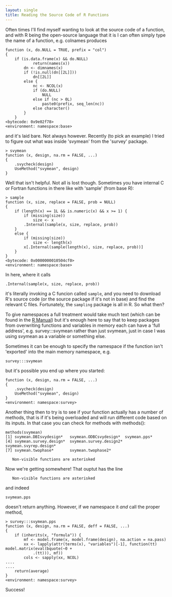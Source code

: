 ```yaml
---
layout: single 
title: Reading the Source Code of R Functions
---
```


Often times I'll find myself wanting to look at the source code of a function, and with R being the open-source language that it is I can often simply type the name of a function, e.g. colnames produces

    function (x, do.NULL = TRUE, prefix = "col") 
    {
    	if (is.data.frame(x) && do.NULL) 
                return(names(x))
            dn <- dimnames(x)
            if (!is.null(dn[[2L]])) 
                dn[[2L]]
            else {
                nc <- NCOL(x)
                if (do.NULL) 
                    NULL
                else if (nc > 0L) 
                    paste0(prefix, seq_len(nc))
                else character()
            }
        }
    <bytecode: 0x9e02f78>
    <environment: namespace:base>

and it's laid bare. Not always however. Recently (to pick an example) I tried to figure out what was inside 'svymean' from the 'survey' package. 

    > svymean
    function (x, design, na.rm = FALSE, ...) 
    {
        .svycheck(design)
        UseMethod("svymean", design)
    }

Well that isn't helpful. Not all is lost though. Sometimes you have internal C or Fortran functions in there like with 'sample' (from base R):

    > sample
    function (x, size, replace = FALSE, prob = NULL) 
    {
        if (length(x) == 1L && is.numeric(x) && x >= 1) {
            if (missing(size)) 
                size <- x
            .Internal(sample(x, size, replace, prob))
        }
        else {
            if (missing(size)) 
                size <- length(x)
            x[.Internal(sample(length(x), size, replace, prob))]
        }
    }
    <bytecode: 0x0000000010504cf0>
    <environment: namespace:base>

In here, where it calls 

    .Internal(sample(x, size, replace, prob))

it's literally invoking a C funcion called `sample`, and you need to download R's source code (or the source package if it's not in base) and find the relevant C files. Fortunately, the `sampling` package is all in R. So what then?

To give namespaces a full treatment would take much text (which can be found in the [R Manual](http://cran.r-project.org/doc/manuals/R-exts.html#Package-namespaces)) but it's enough here to say that to keep packages from overwriting functions and variables in memory each can have a 'full address', e.g. survey:::svymean rather than just svymean, just in case I was using svymean as a variable or something else. 

Sometimes it can be enough to specify the namespace if the function isn't 'exported' into the main memory namespace, e.g. 

    survey:::svymean

but it's possible you end up where you started:

    function (x, design, na.rm = FALSE, ...) 
    {
        .svycheck(design)
        UseMethod("svymean", design)
    }
    <environment: namespace:survey>

Another thing then to try is to see if your function actually has a number of methods, that is if it's being overloaded and will run different code based on its inputs. In that case you can check for methods with methods():

    methods(svymean)
    [1] svymean.DBIsvydesign*   svymean.ODBCsvydesign*  svymean.pps*           
    [4] svymean.survey.design*  svymean.survey.design2* svymean.svyrep.design* 
    [7] svymean.twophase*       svymean.twophase2*    
    
       Non-visible functions are asterisked

Now we're getting somewhere! That ouptut has the line

       Non-visible functions are asterisked

and indeed 

    svymean.pps

doesn't return anything. However, if we namespace it _and_ call the proper method,

    > survey:::svymean.pps
    function (x, design, na.rm = FALSE, deff = FALSE, ...) 
    {
        if (inherits(x, "formula")) {
            mf <- model.frame(x, model.frame(design), na.action = na.pass)
            xx <- lapply(attr(terms(x), "variables")[-1], function(tt) model.matrix(eval(bquote(~0 + 
                .(tt))), mf))
            cols <- sapply(xx, NCOL)
    ....
    ....
        return(average)
    }
    <environment: namespace:survey>

Success!
